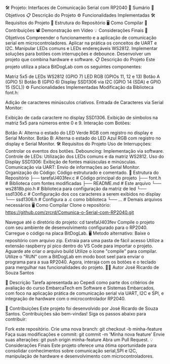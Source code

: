 🛠️ Projeto: Interfaces de Comunicação Serial com RP2040
📑 Sumário
🎯 Objetivos
📋 Descrição do Projeto
⚙️ Funcionalidades Implementadas
🛠️ Requisitos do Projeto
📂 Estrutura do Repositório
🖥️ Como Compilar
🤝 Contribuições
📽️ Demonstração em Vídeo
💡 Considerações Finais
🎯 Objetivos
Compreender o funcionamento e a aplicação de comunicação serial em microcontroladores.
Aplicar na prática os conceitos de UART e I2C.
Manipular LEDs comuns e LEDs endereçáveis WS2812.
Implementar soluções para botões com interrupções e debounce.
Desenvolver um projeto que combina hardware e software.
📋 Descrição do Projeto
Este projeto utiliza a placa BitDogLab com os seguintes componentes:

Matriz 5x5 de LEDs WS2812 (GPIO 7)
LED RGB (GPIOs 11, 12 e 13)
Botão A (GPIO 5)
Botão B (GPIO 6)
Display SSD1306 via I2C (GPIO 14 (SDA) e GPIO 15 (SCL))
⚙️ Funcionalidades Implementadas
Modificação da Biblioteca font.h:

Adição de caracteres minúsculos criativos.
Entrada de Caracteres via Serial Monitor:

Exibição de cada caractere no display SSD1306.
Exibição de símbolos na matriz 5x5 para números entre 0 e 9.
Interação com Botões:

Botão A: Alterna o estado do LED Verde RGB com registro no display e Serial Monitor.
Botão B: Alterna o estado do LED Azul RGB com registro no display e Serial Monitor.
🛠️ Requisitos do Projeto
Uso de Interrupções: Controlar os eventos dos botões.
Debouncing: Implementação via software.
Controle de LEDs: Utilização dos LEDs comuns e da matriz WS2812.
Uso do Display SSD1306: Exibição de fontes maiúsculas e minúsculas.
Comunicação via UART: Envio de informações ao Serial Monitor.
Organização do Código: Código estruturado e comentado.
📂 Estrutura do Repositório
├── tarefaU403fev.c      # Código principal do projeto
├── font.h               # Biblioteca com fontes modificadas
├── README.md            # Este arquivo
└── ws2818b.pio.h        # Biblioteca para configuração da matriz de led
└── ssd1306.c            # Configuração dos cos caracteres a serem exibidos no display
└── ssd1306.h            # Configura a .c como biblioteca
└── ...                  # Demais arquivos necessários
🖥️ Como Compilar
Clone o repositório:
https://github.com/zrcrd/Comunica-o-Serial-com-RP2040.git

Navegue até o diretório do projeto:
cd tarefaU403fev
Compile o projeto com seu ambiente de desenvolvimento configurado para o RP2040.
Carregue o código na placa BitDogLab.
🖥️ Metodo alternativo:
Baixe o repositório com arquivo zip.
Extraia para uma pasta de fácil acesso
Utilize a extensão raspberry pi pico dentro do VS Code para importar o projeto.
Aguarde ate criar o arquivo build
Utilize o ícone "compile" para compilar.
Utilize o "RUN" com a BitDogLab em modo boot seel para enviar o programa para a sua RP2040.
Agora, interaja com os botões e o teclado para mergulhar nas funcionalidades do projeto.
🧑‍💻 Autor
José Ricardo de Souza Santos

📝 Descrição
Tarefa apresentada ao Cepedi como parte dos critérios de avaliação do curso EmbarcaTech em Software e Sistemas Embarcados, com foco na aplicação prática de comunicação serial via UART, I2C e SPI, e integração de hardware com o microcontrolador RP2040.

🤝 Contribuições
Este projeto foi desenvolvido por José Ricardo de Souza Santos. Contribuições são bem-vindas! Siga os passos abaixo para contribuir:

Fork este repositório.
Crie uma nova branch:
git checkout -b minha-feature
Faça suas modificações e commit:
git commit -m 'Minha nova feature'
Envie suas alterações:
git push origin minha-feature
Abra um Pull Request.
💡 Considerações Finais
Este projeto oferece uma ótima oportunidade para consolidar conhecimentos sobre comunicação serial,SPI e I2C, manipulação de hardware e desenvolvimento com microcontroladores.
